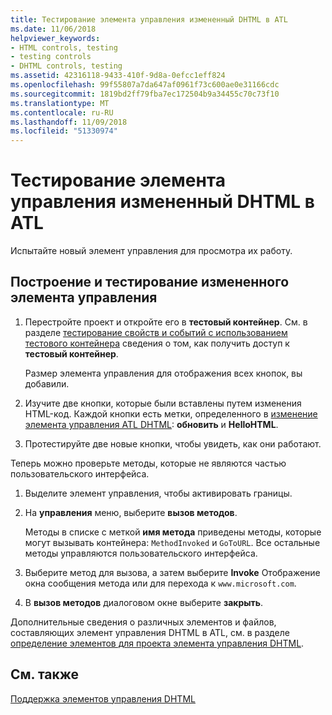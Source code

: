 ```yaml
---
title: Тестирование элемента управления измененный DHTML в ATL
ms.date: 11/06/2018
helpviewer_keywords:
- HTML controls, testing
- testing controls
- DHTML controls, testing
ms.assetid: 42316118-9433-410f-9d8a-0efcc1eff824
ms.openlocfilehash: 99f55807a7da647af0961f73c600ae0e31166cdc
ms.sourcegitcommit: 1819bd2ff79fba7ec172504b9a34455c70c73f10
ms.translationtype: MT
ms.contentlocale: ru-RU
ms.lasthandoff: 11/09/2018
ms.locfileid: "51330974"
---
```

# <a name="testing-the-modified-atl-dhtml-control"></a>Тестирование элемента управления измененный DHTML в ATL

Испытайте новый элемент управления для просмотра их работу.

## <a name="to-build-and-test-the-modified-control"></a>Построение и тестирование измененного элемента управления

1. Перестройте проект и откройте его в **тестовый контейнер**. См. в разделе [тестирование свойств и событий с использованием тестового контейнера](../mfc/testing-properties-and-events-with-test-container.md) сведения о том, как получить доступ к **тестовый контейнер**.

   Размер элемента управления для отображения всех кнопок, вы добавили.

1. Изучите две кнопки, которые были вставлены путем изменения HTML-код. Каждой кнопки есть метки, определенного в [изменение элемента управления ATL DHTML](../atl/modifying-the-atl-dhtml-control.md): **обновить** и **HelloHTML**.

1. Протестируйте две новые кнопки, чтобы увидеть, как они работают.

Теперь можно проверьте методы, которые не являются частью пользовательского интерфейса.

1. Выделите элемент управления, чтобы активировать границы.

1. На **управления** меню, выберите **вызов методов**.

   Методы в списке с меткой **имя метода** приведены методы, которые могут вызывать контейнера: `MethodInvoked` и `GoToURL`. Все остальные методы управляются пользовательского интерфейса.

1. Выберите метод для вызова, а затем выберите **Invoke** Отображение окна сообщения метода или для перехода к `www.microsoft.com`.

1. В **вызов методов** диалоговом окне выберите **закрыть**.

Дополнительные сведения о различных элементов и файлов, составляющих элемент управления DHTML в ATL, см. в разделе [определение элементов для проекта элемента управления DHTML](../atl/identifying-the-elements-of-the-dhtml-control-project.md).

## <a name="see-also"></a>См. также

[Поддержка элементов управления DHTML](../atl/atl-support-for-dhtml-controls.md)
